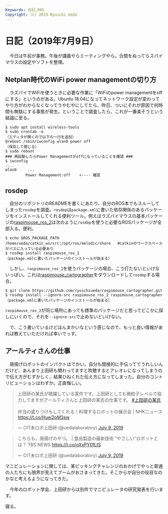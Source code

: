```yaml
---
Keywords: 日記,ROS
Copyright: (C) 2019 Ryuichi Ueda
---
```


# 日記（2019年7月9日）

　今日は午前が事務。午後が講義やらミーティングやら。合間をぬってらスパイマウスの設定やソフトを整理。

## Netplan時代のWiFi power managementの切り方

　ラズパイでWiFiを使うときに必要な作業に「WiFiのpower managementをoffにする」というのがある。Ubuntu 18.04になってネットワーク設定が変わってやり方がわからなくなってうやむやにしてたら、昨日、ついにそれが原因で何時間も無駄にする事態が発生。ということで調査したら、これが一番楽そうという結論に至る。

```
$ sudo apt install wireless-tools
$ sudo crontab -e
（エディタが開くので以下の一行を追加）
@reboot /sbin/iwconfig wlan0 power off
（保存して閉じる）
$ sudo reboot
### 再起動したらPower Managementがoffになっていることを確認 ###
$ iwconfig
....
wlan0     ...
         Power Management:off    <---- 確認
```

## rosdep

　自分のリポジトリのREADMEを書くにあたり、自分のROS本でもスルーしてしまった`rosdep`を調査。`rosdep`は`package.xml`に書いた依存関係のあるパッケージをインストールしてくれる便利ツール。例えばラズパイマウスの基本パッケージの[raspimouse_ros_2](https://github.com/ryuichiueda/raspimouse_ros_2)は次のように`rosdep`を使うと必要なROSパッケージが全部入る。便利。

```
$ echo $ROS_PACKAGE_PATH
/home/ueda/catkin_ws/src:/opt/ros/melodic/share   #catkinのワークスペースがパスに入っている必要あり
$ rosdep install raspimouse_ros_2
（package.xmlに書いたパッケージのインストールが始まる）
```

　しかし、`raspimouse_ros_2`を使うパッケージの場合、こう打たないといけないっぽい。これは[raspimouse_cartographer](https://github.com/ryuichiueda/raspimouse_cartographer)をダウンロードして`rosdep`する場合。


```
$ git clone https://github.com/ryuichiueda/raspimouse_cartographer.git
$ rosdep install --ignore-src raspimouse_ros_2 raspimouse_cartographer
（package.xmlに書いたパッケージのインストールが始まる）
```

`raspimouse_ros_2`が同じ場所にあっても標準のパッケージだと思ってどこかに探しにいくので、それを`--ignore-src`で止めないといけない。

　で、こう書いているけどほんまかいなという感じなので、もっと良い情報があれば教えていただければ幸いでっす。

## アールティさんの仕事

　唐揚げロボットのインパクトはでかい。自分も間接的に手伝っててうれしいんだけど、あんまり上田研も関わってますと吹聴するとアレオレになってしまうので伝え方がむずかしく、結果ひねくれた伝え方になってしまった。自分のコントリビューションはわずか。正直悔しい。

<blockquote class="twitter-tweet" data-partner="tweetdeck"><p lang="ja" dir="ltr">上田研の某氏が暗躍している案件です。上田研としても微粒子レベルで協力してますがアールティさんと上田研の某氏の仕事です。 <a href="https://twitter.com/hashtag/%E4%B8%8A%E7%94%B0%E7%A0%94%E3%81%AE%E6%9F%90%E6%B0%8F?src=hash&amp;ref_src=twsrc%5Etfw">#上田研の某氏</a><br><br>弁当の盛りつけもしてくれる！料理するロボットの展示会 | NHKニュース   <a href="https://t.co/Huei2pM3sw">https://t.co/Huei2pM3sw</a></p>&mdash; CIT未ロボ上田研 (@uedalaboratory) <a href="https://twitter.com/uedalaboratory/status/1148588181559762944?ref_src=twsrc%5Etfw">July 9, 2019</a></blockquote>
<script async src="https://platform.twitter.com/widgets.js" charset="utf-8"></script>

<blockquote class="twitter-tweet" data-partner="tweetdeck"><p lang="ja" dir="ltr">こちらも。唐揚げのやつ。 | 食品製造の最新技術 “やさしい”ロボットとは？ TBS NEWS <a href="https://t.co/oXxPY0fLtS">https://t.co/oXxPY0fLtS</a></p>&mdash; CIT未ロボ上田研 (@uedalaboratory) <a href="https://twitter.com/uedalaboratory/status/1148588881090162688?ref_src=twsrc%5Etfw">July 9, 2019</a></blockquote>
<script async src="https://platform.twitter.com/widgets.js" charset="utf-8"></script>


マニピュレーションに関しては、某ピッキングチャレンジのおかげでやっと普通の人たちにも限界が見えてブームがおさまってきた。そこからが自分の役目なのかなと考えるようになってきた。

　今年のロボット学会、上田研からは別件でマニピュレータの研究発表を行います。


寝る。
